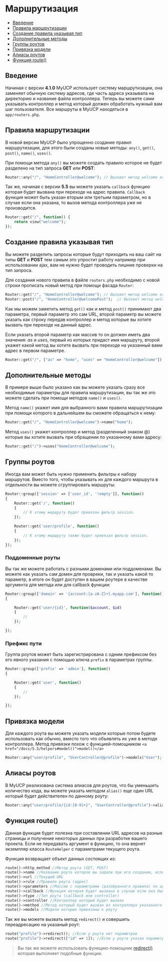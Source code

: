 # Маршрутизация

- [Введение](#Введение)
- [Правила маршрутизации](#Правила-маршрутизации)
- [Создание правила указывая тип](#Создание-правила-указывая-тип)
- [Дополнительные методы](#Дополнительные-методы)
- [Группы роутов](#Группы-роутов)
- [Привязка модели](#Привязка-модели)
- [Алиасы роутов](#Алиасы-роутов)
- [Функция route()](#Функция-route)

<a name="Введение"></a>
## Введение

Начиная с версии **4.1.0** MyUCP использует систему маршрутизации, она заменяет обычную систему адресов, где часть адреса указывала на директорию и название файла контроллера. Теперь вы можете сами указывать контроллер и метод который должен обработать нужный вам шаг пользователя.
Все маршруты в MyUCP находяться в `app/routers.php`.

<a name="Правила маршрутизации"></a>
## Правила маршрутизации

В новой версии MyUCP было упрощенно создание правил маршрутизации, для этого были созданы новые методы: `any()`, `get()`, `post()`, `name()`, `uses()`.

При помощи метода `any()` вы можете создать правило которое не будет разделено на тип запроса **GET** или **POST**:

```php
Router::any("/", "HomeController@welcome"); // Вызовет метод welcome контроллера HomeController при переходе на главную страницу
```

Так же, начиная с версии **5.5** вы можете указать `callback` функцию которая будет вызвана при переходе на адрес правила. `Callback` функция может быть указан вторым или третьим параметром, но в случае если она указана, то вызов метода контроллера уже не производится.
```php
Router::get("/", function() {
	return view("welcome");
});
```

<a name="Создание правила указывая тип"></a>
## Создание правила указывая тип

Вы можете разделить запросы которые будут приходить на ваш сайт на типы **GET** и **POST** тем самым это упростит работу например при использовании ajax, вам не нужно будет проводить лишние проверки на тип запроса.

Для создания нового правила в файле `routers.php` необходимо с новой строки прописать новый метод при помощи фасада `Router`:

```php
Router::get("/", "HomeController@welcome"); // Вызовет метод welcome контроллера HomeController при обычном GET запросе
Router::post("/", "HomeController@welcomePost");  // Вызовет метод welcomePost контроллера HomeController при обычном POST запросе
```

Как мы можем заметить метод `get()` как и метод `post()` принимают два параметра, первый параметр это сам URL, второй параметр вы можете указать как строку передав контроллер и метод которые вы хотите вызвать при переходе на данный адрес. 

Если указать второй параметр как массив то он должен иметь два значения: <em>as</em> и <em>uses</em>, первый из которых придаст имя маршруту, второй укажет какой метод вы хотите вызвать при переходе на указанный вами адрес в первом параметре.

```php
Router::get("/", ["as" => "home", "uses" => "HomeController@welcome"]);
```

<a name="Дополнительные методы"></a>
## Дополнительные методы

В примере выше было указано как вы можете указать сразу все необходимые параметры для правила маршрутизации, вы так же это можете сделать при помощи методов `name()` и `uses()`.

Метод `name()` укажет имя для выбранного вами правила маршрутизации при помощи которого в дальнейшем вы сможете обращаться к нему:

```php
Router::get("/", "HomeController@welcome")->name("home");
```

Метод `uses()` укажет контроллер и метод (разделенный знаком @) которые вы хотите вызвать при обращении по указанному вами адресу:

```php
Router::get("/")->uses("HomeController@welcome");
```

<a name="Группы роутов"></a>
## Группы роутов

Иногда вам может быть нужно применить фильтры к набору маршрутов. Вместо того, чтобы указывать их для каждого маршрута в отдельности вы можете сгруппировать маршруты:

```php
Router::group(['session' => ['user_id', '!empty']], function()
{
    Router::get('/', function()
    {
        // К этому маршруту будет привязан фильтр session.
    });

    Router::get('user/profile', function()
    {
        // К этому маршруту также будет привязан фильтр session.
    });
});
```

### Поддоменные роуты
Вы так же можете работать с разными доменами или поддоменами. Вы можете как указать сам домен для провреки, так и указать какой то параметр, в итоге он будет доступен в вашем роутере в качестве аргумента для метода или для callback функции:

```php
Router::group(['domain' => '{account:[a-zA-Z]+}.myapp.com'], function()
{

    Router::get('user/{id}', function($account, $id)
    {
        //
    });

});
```

### Префикс пути
Группа роутов может быть зарегистрирована с одним префиксом без его явного указания с помощью ключа `prefix` в параметрах группы.

```php
Router::group(['prefix' => 'admin'], function()
{

    Router::get('user', function()
    {
        //
    });

});
```

<a name="Привязка модели"></a>
## Привязка модели

Для каждого роута вы можете указать модели которые потом будете использовать как обычно, вместо того что объявлять их уже в методе контроллера. Метод привязки похож с функцией-помощником `<a href="/docs/5.5/helpers#model()">model()</a>`

```php
Router::any("user/profile", "UserController@profile")->models("User");
```

<a name="Алиасы роутов"></a>
## Алиасы роутов

В MyUCP реализована система алиасов для роутов, что бы уменьшить количество кода, вы можете указать методом `alias()` еще один URL который будет действителен по данному роуту:

```php
Router::any("user/profile/{id:[0-9]+}", "UserController@profile")->alias("profile/{id:[0-9]+}");
```

<a name="Функция route()"></a>
## Функция route()

Данная функция будет полезна при составлении URL адресов на разные страницы и получение некоторых данных при разработке вашего проекта. Если не передавать аргумент в функцию, то она вернет экземпляр класса `RouteHelper` с параметрами текущего роута.

Функция возвращает объект данных состоящих из:

```php
route()->http_method //Метод роута (GET, POST)
route()->name //Название роута которое вы задали при его создании, если оно задано не было, оно будет сгенерировано автоматически
route()->url //Текущий URL
route()->rule //Правило роута (адрес)
route()->parameters //Массив с параметрами (разобранного правила) по адресу, если такие есть
route()->callback //Функция которая будет вызвана в случае если она была указана при создании роута
route()->type //Тип роута (callback или controller)
route()->controller //Контроллер который будет вызван
route()->method //Метод который будет вызван из контроллера указанного выше
route()->models //Модели которые привязаны к роуту
```

Так же вы можете вызвать метод `redirect()` и совершить переадресацию на указаный роут:

```php
route("profile")->redirect(); //Если у роута нет параметров
route("profile")->redirect(["id" => 1]); //Если у роута указан параметр id: {id:[0-9]+}
```

> Вы так же можете использовать функцию-помощник <a href="/responses#Редиректы">redirect()</a> которая выполняет подобные функции.
